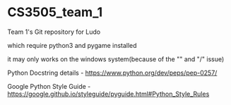 # CS3505_team_1
Team 1's Git repository for Ludo

which require python3 and pygame installed

it may only works on the windows system(because of the "\" and "/" issue)

Python Docstring details - https://www.python.org/dev/peps/pep-0257/		

Google Python Style Guide - https://google.github.io/styleguide/pyguide.html#Python_Style_Rules
